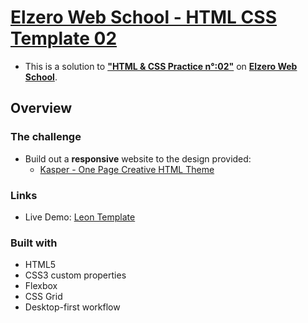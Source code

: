 # [Elzero Web School - HTML CSS Template 02](https://front-25fk7e8o3-usifs-projects.vercel.app/)
- This is a solution to [<b>"HTML & CSS Practice n°:02"</b>](https://elzero.org/practical-html-css/) on [<b>Elzero Web School</b>](https://elzero.org/).

## Overview

### The challenge

- Build out a **responsive** website to the design provided:
  - [Kasper - One Page Creative HTML Theme](https://www.graphberry.com/item/kasper-one-page-creative-html-theme)

### Links

- Live Demo: [Leon Template](https://front-25fk7e8o3-usifs-projects.vercel.app/)

### Built with

- HTML5
- CSS3 custom properties
- Flexbox
- CSS Grid
- Desktop-first workflow
